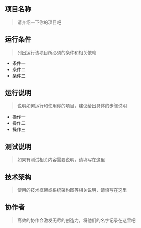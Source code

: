 ## 项目名称

> 请介绍一下你的项目吧

## 运行条件

> 列出运行该项目所必须的条件和相关依赖

* 条件一
* 条件二
* 条件三

## 运行说明

> 说明如何运行和使用你的项目，建议给出具体的步骤说明

* 操作一
* 操作二
* 操作三

## 测试说明

> 如果有测试相关内容需要说明，请填写在这里

## 技术架构

> 使用的技术框架或系统架构图等相关说明，请填写在这里

## 协作者

> 高效的协作会激发无尽的创造力，将他们的名字记录在这里吧
